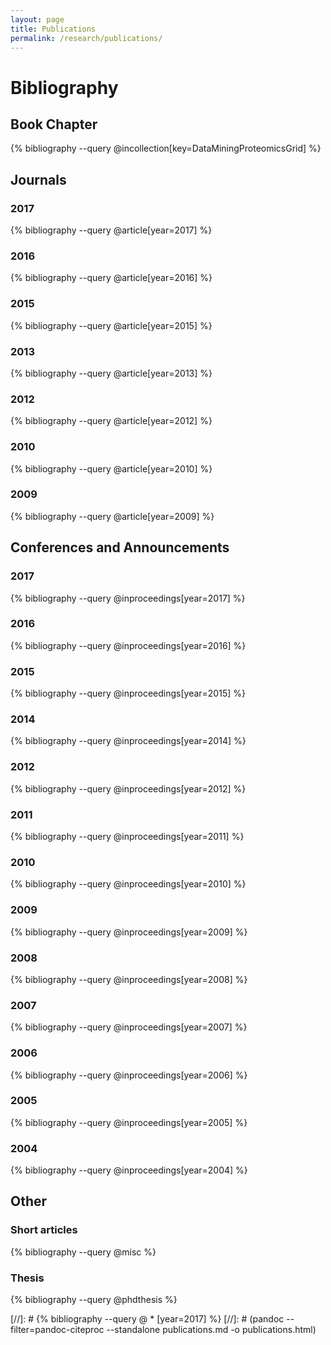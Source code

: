 ```yaml
---
layout: page
title: Publications
permalink: /research/publications/
---
```


# Bibliography

## Book Chapter

{% bibliography --query @incollection[key=DataMiningProteomicsGrid] %}

## Journals

### 2017

{% bibliography --query @article[year=2017] %}

### 2016

{% bibliography --query @article[year=2016] %}

### 2015

{% bibliography --query @article[year=2015] %}

### 2013

{% bibliography --query @article[year=2013] %}

### 2012

{% bibliography --query @article[year=2012] %}

### 2010

{% bibliography --query @article[year=2010] %}

### 2009

{% bibliography --query @article[year=2009] %}


## Conferences and Announcements

### 2017

{% bibliography --query @inproceedings[year=2017] %}

### 2016

{% bibliography --query @inproceedings[year=2016] %}

### 2015

{% bibliography --query @inproceedings[year=2015] %}

### 2014

{% bibliography --query @inproceedings[year=2014] %}

### 2012

{% bibliography --query @inproceedings[year=2012] %}

### 2011

{% bibliography --query @inproceedings[year=2011] %}

### 2010

{% bibliography --query @inproceedings[year=2010] %}

### 2009

{% bibliography --query @inproceedings[year=2009] %}

### 2008

{% bibliography --query @inproceedings[year=2008] %}

### 2007

{% bibliography --query @inproceedings[year=2007] %}

### 2006

{% bibliography --query @inproceedings[year=2006] %}

### 2005

{% bibliography --query @inproceedings[year=2005] %}

### 2004

{% bibliography --query @inproceedings[year=2004] %}


## Other

### Short articles

{% bibliography --query @misc %}

### Thesis

{% bibliography --query @phdthesis %}


[//]: # {% bibliography --query @ \* [year=2017] %}
[//]: # (pandoc --filter=pandoc-citeproc --standalone publications.md -o publications.html)
